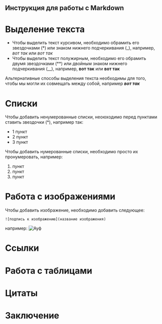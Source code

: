 ## Инструкция для работы с Markdown
# Выделение текста
* Чтобы выделить текст курсивом, необходимо обрамить его звездочками (*) или знаком нижнего подчеркивания (_), например, *вот так* или _вот так_
* Чтобы выделить текст полужирным, необходимо его обрамить двумя звездочками (**) или двойным знаком нижнего подчеркивания (__), например, **вот так** или __вот так__

Альтернативные способы выделения текста необходимы для того, чтобы мы могли их совмещать между собой, например *__вот так__*
# Списки
Чтобы добавить ненумерованные списки, неоюходимо перед пунктами ставить звездочки (*), например так:
* 1 пункт
* 2 пункт
* 3 пункт

Чтобы добавить нумерованные списки, необходимо просто их пронумеровать, например:
1. пункт
2. пункт
3. пункт

# Работа с изображениями
Чтобы добавить изображение, необходимо добавить следующее:
```
![подпись к изображению](название изображения)
```
например:
![Ауф](Snwbrd.jpg)
# Ссылки

# Работа с таблицами

# Цитаты

# Заключение
